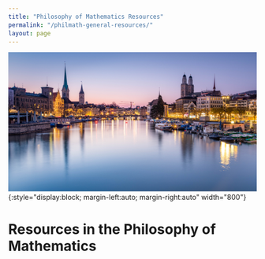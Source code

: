 ```yaml
---
title: "Philosophy of Mathematics Resources"
permalink: "/philmath-general-resources/"
layout: page
---
```


![title](/assets/img/zurich-sky-blue.jpg){:style="display:block; margin-left:auto; margin-right:auto" width="800"}

# Resources in the Philosophy of Mathematics


